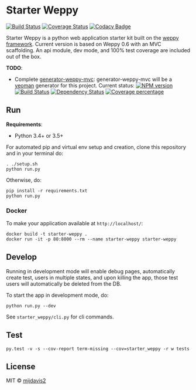 # Starter Weppy
[![Build Status](https://travis-ci.org/mijdavis2/starter_weppy.svg?branch=master)](https://travis-ci.org/mijdavis2/starter_weppy)
[![Coverage Status](https://coveralls.io/repos/github/mijdavis2/starter_weppy/badge.svg?branch=master)](https://coveralls.io/github/mijdavis2/starter_weppy?branch=master)
[![Codacy Badge](https://api.codacy.com/project/badge/Grade/3e6e8b44b40a4f12937557a794b7d6a3)](https://www.codacy.com/app/mdavis/starter_weppy?utm_source=github.com&amp;utm_medium=referral&amp;utm_content=mijdavis2/starter_weppy&amp;utm_campaign=Badge_Grade)

Starter Weppy is a python web application starter kit built on the [weppy framework](https://github.com/gi0baro/weppy). 
Current version is based on Weppy 0.6 with an MVC scaffolding. 
An api module, dev mode, and 100% test coverage are included out of the box.

**TODO**:
- Complete [generator-weppy-mvc](https://github.com/mijdavis2/generator-weppy-mvc):
 generator-weppy-mvc will be a [yeoman](http://yeoman.io/) generator for this project. Current status:
 [![NPM version][npm-image]][npm-url] [![Build Status][travis-image]][travis-url] [![Dependency Status][daviddm-image]][daviddm-url] [![Coverage percentage][coveralls-image]][coveralls-url]


## Run

**Requirements**:
- Python 3.4+ or 3.5+

For automated pip and virtual env setup and creation, 
clone this repository and in your terminal do:

```
. ./setup.sh
python run.py
```

Otherwise, do:

```
pip install -r requirements.txt
python run.py
```

### Docker

To make your application available at ```http://localhost/```:

```
docker build -t starter-weppy .
docker run -it -p 80:8000 --rm --name starter-weppy starter-weppy
```


## Develop

Running in development mode will enable debug pages,
automatically create test, users in multiple states,
and upon killing the app, those test users will automatically be 
deleted from the DB.

To start the app in development mode, do:

```
python run.py --dev
```

See ```starter_weppy/cli.py``` for cli commands. 

## Test

```
py.test -v -s --cov-report term-missing --cov=starter_weppy -r w tests
```


## License

MIT © [mijdavis2](http://mdavisinsc.com)


[npm-image]: https://badge.fury.io/js/generator-weppy-mvc.svg
[npm-url]: https://npmjs.org/package/generator-weppy-mvc
[travis-image]: https://travis-ci.org/mijdavis2/generator-weppy-mvc.svg?branch=master
[travis-url]: https://travis-ci.org/mijdavis2/generator-weppy-mvc
[daviddm-image]: https://david-dm.org/mijdavis2/generator-weppy-mvc.svg?theme=shields.io
[daviddm-url]: https://david-dm.org/mijdavis2/generator-weppy-mvc
[coveralls-image]: https://coveralls.io/repos/mijdavis2/generator-weppy-mvc/badge.svg
[coveralls-url]: https://coveralls.io/r/mijdavis2/generator-weppy-mvc
